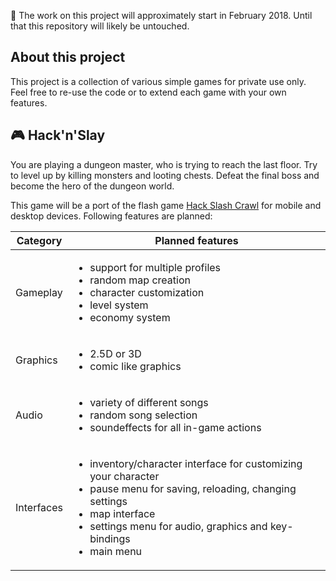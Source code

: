 :date: The work on this project will approximately start in February 2018. Until that this repository will likely be untouched.

## About this project
This project is a collection of various simple games for private use only. Feel free to re-use the code or to extend each game with your own features. 

## :video_game: Hack'n'Slay
You are playing a dungeon master, who is trying to reach the last floor. Try to level up by killing monsters and looting chests. Defeat the final boss and become the hero of the dungeon world.

This game will be a port of the flash game [Hack Slash Crawl](http://www.fettspielen.de/spiel/hack-slash-crawl) for mobile and desktop devices. Following features are planned:

Category   | Planned features
---------- | -----------------
Gameplay   | <ul><li>support for multiple profiles</li><li>random map creation</li><li>character customization</li><li>level system</li><li>economy system</li></ul>
Graphics   | <ul><li>2.5D or 3D</li><li>comic like graphics</li></ul>
Audio      | <ul><li>variety of different songs</li><li>random song selection</li><li>soundeffects for all in-game actions</li></ul>
Interfaces | <ul><li>inventory/character interface for customizing your character</li><li>pause menu for saving, reloading, changing settings</li><li>map interface</li><li>settings menu for audio, graphics and key-bindings</li><li>main menu</li></ul>


